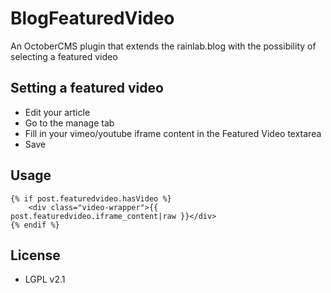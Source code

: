 # BlogFeaturedVideo

An OctoberCMS plugin that extends the rainlab.blog with the possibility of selecting a featured video

## Setting a featured video 

* Edit your article
* Go to the manage tab
* Fill in your vimeo/youtube iframe content in the Featured Video textarea
* Save

## Usage

```
{% if post.featuredvideo.hasVideo %}
    <div class="video-wrapper">{{ post.featuredvideo.iframe_content|raw }}</div>
{% endif %}
```

## License

* LGPL v2.1